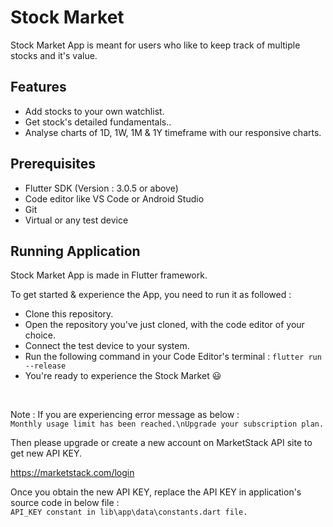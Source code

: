 # Stock Market

Stock Market App is meant for users who like to keep track of multiple stocks and it's value. 

## Features
- Add stocks to your own watchlist.
- Get stock's detailed fundamentals..
- Analyse charts of 1D, 1W, 1M & 1Y timeframe with our responsive charts.

## Prerequisites

- Flutter SDK (Version : 3.0.5 or above)
- Code editor like VS Code or Android Studio
- Git
- Virtual or any test device

## Running Application

Stock Market App is made in Flutter framework.


To get started & experience the App, you need to run it as followed :

- Clone this repository.
- Open the repository you've just cloned, with the code editor of your choice.
- Connect the test device to your system.
- Run the following command in your Code Editor's terminal :
    ```flutter run --release```
- You're ready to experience the Stock Market 😃

<br>

Note :
If you are experiencing error message as below : <br>
```Monthly usage limit has been reached.\nUpgrade your subscription plan.```

Then please upgrade or create a new account on MarketStack API site to get new API KEY.

https://marketstack.com/login

Once you obtain the new API KEY, replace the API KEY in application's source code in below file : <br>
```API_KEY constant in lib\app\data\constants.dart file.```